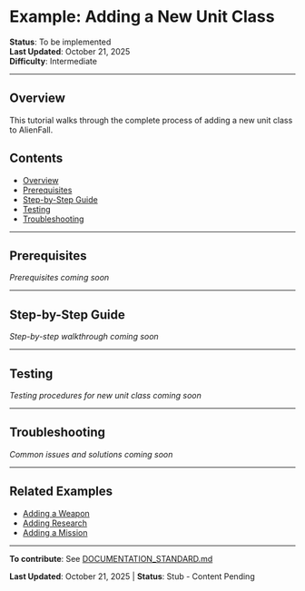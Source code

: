 # Example: Adding a New Unit Class

**Status**: To be implemented  
**Last Updated**: October 21, 2025  
**Difficulty**: Intermediate

---

## Overview

This tutorial walks through the complete process of adding a new unit class to AlienFall.

## Contents

- [Overview](#overview)
- [Prerequisites](#prerequisites)
- [Step-by-Step Guide](#step-by-step-guide)
- [Testing](#testing)
- [Troubleshooting](#troubleshooting)

---

## Prerequisites

*Prerequisites coming soon*

---

## Step-by-Step Guide

*Step-by-step walkthrough coming soon*

---

## Testing

*Testing procedures for new unit class coming soon*

---

## Troubleshooting

*Common issues and solutions coming soon*

---

## Related Examples

- [Adding a Weapon](ADDING_WEAPON.md)
- [Adding Research](ADDING_RESEARCH.md)
- [Adding a Mission](ADDING_MISSION.md)

---

**To contribute**: See [DOCUMENTATION_STANDARD.md](../../docs/DOCUMENTATION_STANDARD.md)

**Last Updated**: October 21, 2025 | **Status**: Stub - Content Pending
